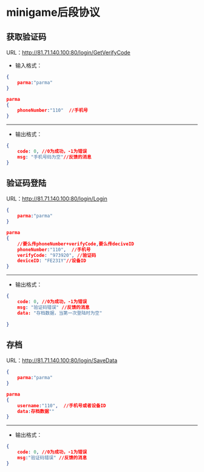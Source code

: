 # minigame后段协议
## 获取验证码
URL：http://81.71.140.100:80/login/GetVerifyCode

+ 输入格式：

```json
{
	parma:"parma"  
}

parma
{
	phoneNumber:"110"  //手机号
}
```
___


+ 输出格式：

```json
{	
	code: 0, //0为成功，-1为错误
	msg: "手机号码为空"//反馈的消息
}
```
## 验证码登陆
URL：http://81.71.140.100:80/login/Login

```json
{
	parma:"parma"  
}

parma
{
	//要么传phoneNumber+verifyCode,要么传deciveID
	phoneNumber:"110",  //手机号
	verifyCode: "973920", //验证码
	deviceID: "FE231Y"//设备ID
}
```
___


+ 输出格式：

```json
{	
	code: 0, //0为成功，-1为错误
	msg: "验证码错误" //反馈的消息
	data: "存档数据，当第一次登陆时为空"
	
}
```

## 存档
URL：http://81.71.140.100:80/login/SaveData

```json
{
	parma:"parma"  
}

parma
{
	username:"110",  //手机号或者设备ID
	data:存档数据""
}
```
___


+ 输出格式：

```json
{	
	code: 0, //0为成功，-1为错误
	msg:"验证码错误" //反馈的消息
}
```